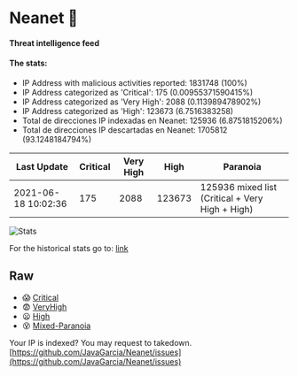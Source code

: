 # Neanet :hocho:
#### Threat intelligence feed
#### The stats:

- IP Address with malicious activities reported: 1831748 (100%)
- IP Address categorized as 'Critical':  175 (0.00955371590415%)
- IP Address categorized as 'Very High':  2088 (0.113989478902%)
- IP Address categorized as 'High':  123673 (6.7516383258)
- Total de direcciones IP indexadas en Neanet:  125936 (6.8751815206%)
- Total de direcciones IP descartadas en Neanet:  1705812 (93.1248184794%)

| Last Update | Critical | Very High | High | Paranoia |
| --- | --- | --- | --- | --- |
| 2021-06-18 10:02:36 | 175 | 2088 | 123673 | 125936 mixed list (Critical + Very High + High)|

![Stats](https://docs.google.com/spreadsheets/d/e/2PACX-1vSnaNMIXVabIpDJjufMlzH7poXnshF3mgd8Is1g9ytUEzVsP5my4Trn8f-xkoLLQ38xpL3HtmUexLo6/pubchart?oid=501124687&format=image)

For the historical stats go to: [link](/stats.csv)
## Raw
- :scream: [Critical](https://raw.githubusercontent.com/JavaGarcia/Neanet/master/blacklists/neanet_critical.txt)
- :fearful: [VeryHigh](https://raw.githubusercontent.com/JavaGarcia/Neanet/master/blacklists/neanet_veryHigh.txtt)
- :frowning: [High](https://raw.githubusercontent.com/JavaGarcia/Neanet/master/blacklists/neanet_high.txt)
- :dizzy_face: [Mixed-Paranoia](https://raw.githubusercontent.com/JavaGarcia/Neanet/master/blacklists/neanet_all.txt)


Your IP is indexed? You may request to takedown. [https://github.com/JavaGarcia/Neanet/issues](https://github.com/JavaGarcia/Neanet/issues)















































































































































































































































































































































































































































































































































































































































































































































































































































































































































































































































































































































































































































































































































































































































































































































































































































































































































































































































































































































































































































































































































































































































































































































































































































































































































































































































































































































































































































































































































































































































































































































































































































































































































































































































































































































































































































































































































































































































































































































































































































































































































































































































































































































































































































































































































































































































































































































































































































































































































































































































































































































































































































































































































































































































































































































































































































































































































































































































































































































































































































































































































































































































































































































































































































































































































































































































































































































































































































































































































































































































































































































































































































































